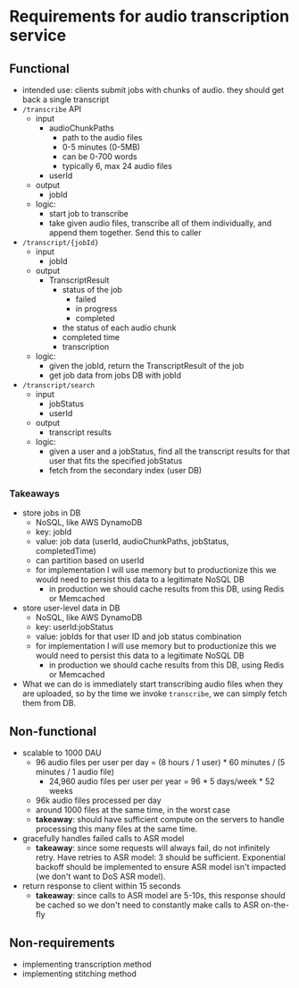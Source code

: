 # Requirements for audio transcription service

## Functional
- intended use: clients submit jobs with chunks of audio. they should get back a single transcript
- `/transcribe` API
  - input
    - audioChunkPaths
      - path to the audio files
      - 0-5 minutes (0-5MB)
      - can be 0-700 words
      - typically 6, max 24 audio files
    - userId
  - output
    - jobId
  - logic:
    - start job to transcribe
    - take given audio files, transcribe all of them individually, and append them together. Send this to caller
- `/transcript/{jobId}`
  - input
    - jobId
  - output
    - TranscriptResult
      - status of the job
        - failed
        - in progress
        - completed
      - the status of each audio chunk
      - completed time
      - transcription
  - logic:
    - given the jobId, return the TranscriptResult of the job
    - get job data from jobs DB with jobId
- `/transcript/search`
  - input
    - jobStatus
    - userId
  - output
    - transcript results
  - logic:
    - given a user and a jobStatus, find all the transcript results for that user that fits the specified jobStatus
    - fetch from the secondary index (user DB)

### Takeaways
- store jobs in DB
  - NoSQL, like AWS DynamoDB
  - key: jobId
  - value: job data (userId, audioChunkPaths, jobStatus, completedTime)
  - can partition based on userId
  - for implementation I will use memory but to productionize this we would need to persist this data to a legitimate NoSQL DB
    - in production we should cache results from this DB, using Redis or Memcached
- store user-level data in DB
  - NoSQL, like AWS DynamoDB
  - key: userId:jobStatus
  - value: jobIds for that user ID and job status combination
  - for implementation I will use memory but to productionize this we would need to persist this data to a legitimate NoSQL DB
    - in production we should cache results from this DB, using Redis or Memcached
- What we can do is immediately start transcribing audio files when they are uploaded, so by the time we invoke `transcribe`, we can simply fetch them from DB.

## Non-functional
- scalable to 1000 DAU
  - 96 audio files per user per day = (8 hours / 1 user) * 60 minutes / (5 minutes / 1 audio file)
    - 24,960 audio files per user per year = 96 * 5 days/week * 52 weeks
  - 96k audio files processed per day
  - around 1000 files at the same time, in the worst case
  - **takeaway**: should have sufficient compute on the servers to handle processing this many files at the same time.
- gracefully handles failed calls to ASR model
  - **takeaway**: since some requests will always fail, do not infinitely retry. Have retries to ASR model: 3 should be sufficient. Exponential backoff should be implemented to ensure ASR model isn't impacted (we don't want to DoS ASR model).
- return response to client within 15 seconds
  - **takeaway**: since calls to ASR model are 5-10s, this response should be cached so we don't need to constantly make calls to ASR on-the-fly

## Non-requirements
- implementing transcription method
- implementing stitching method
